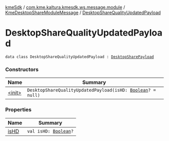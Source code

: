 [kmeSdk](../../../index.md) / [com.kme.kaltura.kmesdk.ws.message.module](../../index.md) / [KmeDesktopShareModuleMessage](../index.md) / [DesktopShareQualityUpdatedPayload](./index.md)

# DesktopShareQualityUpdatedPayload

`data class DesktopShareQualityUpdatedPayload : `[`DesktopSharePayload`](../-desktop-share-payload/index.md)

### Constructors

| Name | Summary |
|---|---|
| [&lt;init&gt;](-init-.md) | `DesktopShareQualityUpdatedPayload(isHD: `[`Boolean`](https://kotlinlang.org/api/latest/jvm/stdlib/kotlin/-boolean/index.html)`? = null)` |

### Properties

| Name | Summary |
|---|---|
| [isHD](is-h-d.md) | `val isHD: `[`Boolean`](https://kotlinlang.org/api/latest/jvm/stdlib/kotlin/-boolean/index.html)`?` |
